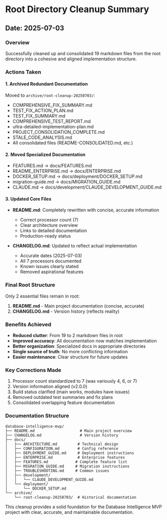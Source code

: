 # Root Directory Cleanup Summary

## Date: 2025-07-03

### Overview
Successfully cleaned up and consolidated 19 markdown files from the root directory into a cohesive and aligned implementation structure.

### Actions Taken

#### 1. Archived Redundant Documentation
Moved to `archive/root-cleanup-20250703/`:
- COMPREHENSIVE_FIX_SUMMARY.md
- TEST_FIX_ACTION_PLAN.md
- TEST_FIX_SUMMARY.md
- COMPREHENSIVE_TEST_REPORT.md
- ultra-detailed-implementation-plan.md
- PROJECT_CONSOLIDATION_COMPLETE.md
- STALE_CODE_ANALYSIS.md
- All consolidated files (README-CONSOLIDATED.md, etc.)

#### 2. Moved Specialized Documentation
- FEATURES.md → docs/FEATURES.md
- README_ENTERPRISE.md → docs/ENTERPRISE.md
- DOCKER_SETUP.md → docs/deployment/DOCKER_SETUP.md
- migration-guide.md → docs/MIGRATION_GUIDE.md
- CLAUDE.md → docs/development/CLAUDE_DEVELOPMENT_GUIDE.md

#### 3. Updated Core Files
- **README.md**: Completely rewritten with concise, accurate information
  - Correct processor count (7)
  - Clear architecture overview
  - Links to detailed documentation
  - Production-ready status
  
- **CHANGELOG.md**: Updated to reflect actual implementation
  - Accurate dates (2025-07-03)
  - All 7 processors documented
  - Known issues clearly stated
  - Removed aspirational features

### Final Root Structure
Only 2 essential files remain in root:
1. **README.md** - Main project documentation (concise, accurate)
2. **CHANGELOG.md** - Version history (reflects reality)

### Benefits Achieved
- **Reduced clutter**: From 19 to 2 markdown files in root
- **Improved accuracy**: All documentation now matches implementation
- **Better organization**: Specialized docs in appropriate directories
- **Single source of truth**: No more conflicting information
- **Easier maintenance**: Clear structure for future updates

### Key Corrections Made
1. Processor count standardized to 7 (was variously 4, 6, or 7)
2. Version information aligned (v2.0.0)
3. Build status clarified (main works, modules have issues)
4. Removed outdated test summaries and fix plans
5. Consolidated overlapping feature documentation

### Documentation Structure
```
database-intelligence-mvp/
├── README.md                    # Main project overview
├── CHANGELOG.md                 # Version history
├── docs/
│   ├── ARCHITECTURE.md         # Technical design
│   ├── CONFIGURATION.md        # Config reference
│   ├── DEPLOYMENT_GUIDE.md     # Deployment instructions
│   ├── ENTERPRISE.md           # Enterprise features
│   ├── FEATURES.md            # Complete feature list
│   ├── MIGRATION_GUIDE.md     # Migration instructions
│   ├── TROUBLESHOOTING.md     # Common issues
│   ├── development/
│   │   └── CLAUDE_DEVELOPMENT_GUIDE.md
│   └── deployment/
│       └── DOCKER_SETUP.md
└── archive/
    └── root-cleanup-20250703/  # Historical documentation
```

This cleanup provides a solid foundation for the Database Intelligence MVP project with clear, accurate, and maintainable documentation.